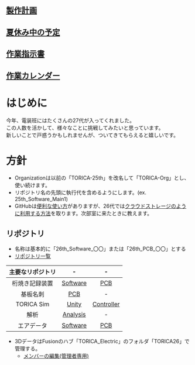 ## [製作計画](/26th/製作計画/)
## [夏休み中の予定](/26th/夏休み中の計画/) 
## [作業指示書](/26th/Work_Instructions/) 
## [作業カレンダー](/26th/Calender/)

# はじめに

今年、電装班にはたくさんの27代が入ってくれました。  
この人数を活かして、様々なことに挑戦してみたいと思っています。  
新しいことで戸惑うかもしれませんが、ついてきてもらえると嬉しいです。

# 方針
- Organizationは以前の「TORICA-25th」を改名して「TORICA-Org」とし、使い続けます。
- リポジトリ名の先頭に執行代を含めるようにします。(ex. 25th_Software_Main1)
- GitHubは[便利な使い方](https://telling-march-c0b.notion.site/GitHub-3cdb20e471f94cf2a37b2ce450b8e38a)がありますが、26代では[クラウドストレージのように利用する方法](https://github.com/00kenno/How_to_use_GitHub)を取ります。次部室に来たときに教えます。

## リポジトリ
- 名称は基本的に「26th_Software_〇〇」または「26th_PCB_〇〇」とする
- [リポジトリ一覧](https://github.com/orgs/TORICA-Org/repositories)

|主要なリポジトリ|-|-|
|:--:|:--:|:--:|
|桁焼き記録装置|[Software](https://github.com/TORICA-Org/26th_Software_Ketayaki_Recorder)|[PCB](https://github.com/TORICA-Org/26th_PCB_Ketayaki_Recorder)|
|基板名刺|[PCB](https://github.com/TORICA-Org/26th_PCB_Contact_Card)|-|
|TORICA Sim|[Unity](https://github.com/TORICA-Org/TORICA_Sim_Unity)|[Controller](https://github.com/TORICA-Org/TORICA_Sim_Controller)|
|解析|[Analysis](https://github.com/TORICA-Org/25th_Analysis)|-|
|エアデータ|[Software](https://github.com/TORICA-Org/26th_Software_Airdata)|[PCB](https://github.com/TORICA-Org/26th_PCB_AirData)|

- 3DデータはFusionのハブ「TORICA_Electric」のフォルダ「TORICA26」で管理する。
  - [メンバーの編集(管理者専用)](https://gmail4344101.autodesk360.com/g/admin/manage/roles/people)
